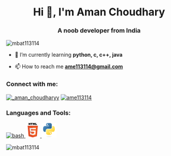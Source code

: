 <h1 align="center">Hi 👋, I'm Aman Choudhary</h1>
<h3 align="center">A noob developer from India</h3>

<p align="left"> <img src="https://komarev.com/ghpvc/?username=mbat113114&label=Profile%20views&color=0e75b6&style=flat" alt="mbat113114" /> </p>

- 🌱 I’m currently learning **python, c, c++, java**

- 📫 How to reach me **ame113114@gmail.com**

<h3 align="left">Connect with me:</h3>
<p align="left">
<a href="https://instagram.com/_aman_choudharyy" target="blank"><img align="center" src="https://raw.githubusercontent.com/rahuldkjain/github-profile-readme-generator/neutral-icons/src/images/icons/Social/instagram.svg" alt="_aman_choudharyy" height="30" width="40" /></a>
<a href="https://www.hackerrank.com/ame113114" target="blank"><img align="center" src="https://raw.githubusercontent.com/rahuldkjain/github-profile-readme-generator/neutral-icons/src/images/icons/Social/hackerrank.svg" alt="ame113114" height="30" width="40" /></a>
</p>

<h3 align="left">Languages and Tools:</h3>
<p align="left"> <a href="https://www.gnu.org/software/bash/" target="_blank"> <img src="https://www.vectorlogo.zone/logos/gnu_bash/gnu_bash-icon.svg" alt="bash" width="40" height="40"/> </a> <a href="https://www.w3.org/html/" target="_blank"> <img src="https://raw.githubusercontent.com/devicons/devicon/master/icons/html5/html5-original-wordmark.svg" alt="html5" width="40" height="40"/> </a> <a href="https://www.python.org" target="_blank"> <img src="https://raw.githubusercontent.com/devicons/devicon/master/icons/python/python-original.svg" alt="python" width="40" height="40"/> </a> </p>

<p><img align="center" src="https://github-readme-stats.vercel.app/api/top-langs?username=mbat113114&show_icons=true&locale=en&layout=compact" alt="mbat113114" /></p>


